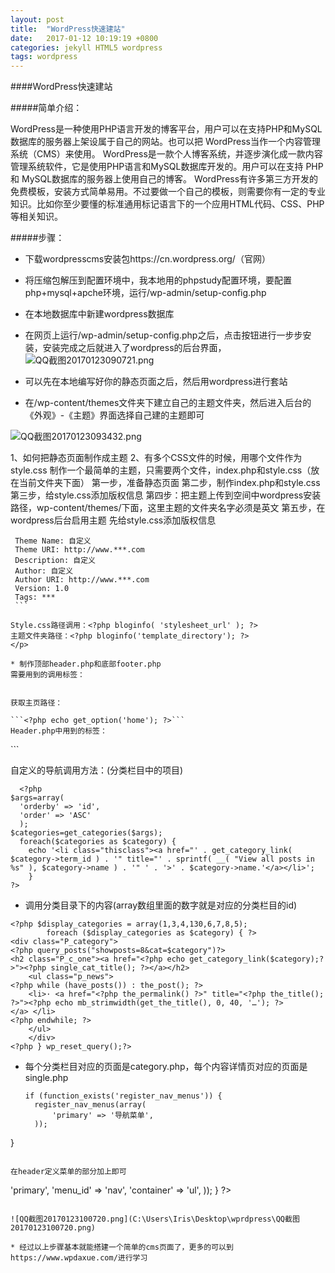 ```yaml
---
layout: post
title:  "WordPress快速建站"
date:   2017-01-12 10:19:19 +0800
categories: jekyll HTML5 wordpress
tags: wordpress
---
```


####WordPress快速建站

#####简单介绍：

<p>WordPress是一种使用PHP语言开发的博客平台，用户可以在支持PHP和MySQL数据库的服务器上架设属于自己的网站。也可以把 WordPress当作一个内容管理系统（CMS）来使用。
WordPress是一款个人博客系统，并逐步演化成一款内容管理系统软件，它是使用PHP语言和MySQL数据库开发的。用户可以在支持 PHP 和 MySQL数据库的服务器上使用自己的博客。
WordPress有许多第三方开发的免费模板，安装方式简单易用。不过要做一个自己的模板，则需要你有一定的专业知识。比如你至少要懂的标准通用标记语言下的一个应用HTML代码、CSS、PHP等相关知识。</p>

#####步骤：

* 下载wordpresscms安装包https://cn.wordpress.org/（官网）

* 将压缩包解压到配置环境中，我本地用的phpstudy配置环境，要配置php+mysql+apche环境，运行/wp-admin/setup-config.php

* 在本地数据库中新建wordpress数据库

* 在网页上运行/wp-admin/setup-config.php之后，点击按钮进行一步步安装，安装完成之后就进入了wordpress的后台界面，
![QQ截图20170123090721.png](C:\Users\Iris\Desktop\wprdpress\QQ截图20170123090721.png)

* 可以先在本地编写好你的静态页面之后，然后用wordpress进行套站

* 在/wp-content/themes文件夹下建立自己的主题文件夹，然后进入后台的《外观》-《主题》界面选择自己建的主题即可

![QQ截图20170123093432.png](C:\Users\Iris\Desktop\wprdpress\QQ截图20170123093432.png)

<p>1、如何把静态页面制作成主题
2、有多个CSS文件的时候，用哪个文件作为style.css
制作一个最简单的主题，只需要两个文件，index.php和style.css（放在当前文件夹下面）
第一步，准备静态页面
第二步，制作index.php和style.css
第三步，给style.css添加版权信息
第四步：把主题上传到空间中wordpress安装路径，wp-content/themes/下面，这里主题的文件夹名字必须是英文
第五步，在wordpress后台启用主题
先给style.css添加版权信息

   ```
    Theme Name: 自定义 
    Theme URI: http://www.***.com 
    Description: 自定义
    Author: 自定义 
    Author URI: http://www.***.com
    Version: 1.0 
    Tags: ***
    ```
    
Style.css路径调用：<?php bloginfo( 'stylesheet_url' ); ?>
主题文件夹路径：<?php bloginfo('template_directory'); ?>
</p>

* 制作顶部header.php和底部footer.php
需要用到的调用标签：

```
<?php get_header();?>
<?php get_footer();?>
<?php get_sidebar();?>
```

获取主页路径：

```<?php echo get_option('home'); ?>```
Header.php中用到的标签：

```
<meta http-equiv="Content-Type" content="text/html; charset=<?php bloginfo( 'charset' ); ?>" />
<title><?php wp_title(''); ?><?php if(wp_title('', false)) { echo ' | '; } ?> <?php bloginfo('name'); ?></title>	
<?php wp_head(); ?>
```

自定义的导航调用方法：(分类栏目中的项目)

```
  <?php
$args=array(
  'orderby' => 'id',
  'order' => 'ASC'
  );
$categories=get_categories($args);
  foreach($categories as $category) { 
    echo '<li class="thisclass"><a href="' . get_category_link( $category->term_id ) . '" title="' . sprintf( __( "View all posts in %s" ), $category->name ) . '" ' . '>' . $category->name.'</a></li>';
    } 
?>
```

* 调用分类目录下的内容(array数组里面的数字就是对应的分类栏目的id)

```
<?php $display_categories = array(1,3,4,130,6,7,8,5); 
		foreach ($display_categories as $category) { ?>
<div class="P_category">
<?php query_posts("showposts=8&cat=$category")?>
<h2 class="P_c_one"><a href="<?php echo get_category_link($category);?>"><?php single_cat_title(); ?></a></h2>
    <ul class="p_news">
<?php while (have_posts()) : the_post(); ?>
    <li>· <a href="<?php the_permalink() ?>" title="<?php the_title(); ?>"><?php echo mb_strimwidth(get_the_title(), 0, 40, '…'); ?>
</a> </li>
<?php endwhile; ?>
    </ul>
    </div>
<?php } wp_reset_query();?>
```

* 每个分类栏目对应的页面是category.php，每个内容详情页对应的页面是single.php

  ```
  if (function_exists('register_nav_menus')) {
    register_nav_menus(array(
        'primary' => '导航菜单',
    ));
}
  ```

  在header定义菜单的部分加上即可

   ```
   <?php
        if (function_exists('wp_nav_menu')) {
            wp_nav_menu(array(
                'theme_location' => 'primary',
                'menu_id' => 'nav',
                'container' => 'ul',
            ));
        }
        ?>
   ```
   
![QQ截图20170123100720.png](C:\Users\Iris\Desktop\wprdpress\QQ截图20170123100720.png)

* 经过以上步骤基本就能搭建一个简单的cms页面了，更多的可以到https://www.wpdaxue.com/进行学习
